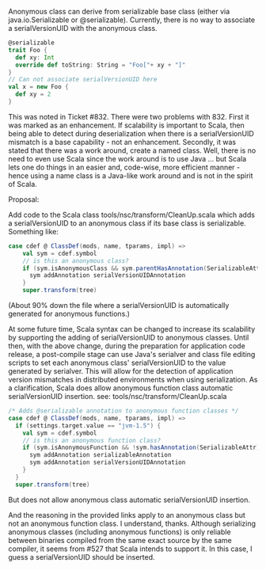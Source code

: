 Anonymous class can derive from serializable base class
(either via java.io.Serializable or @serializable).
Currently, there is no way to associate a serialVersionUID
with the anonymous class.
```scala
@serializable
trait Foo {
  def xy: Int
  override def toString: String = "Foo["+ xy + "]"
}
// Can not associate serialVersionUID here
val x = new Foo {
  def xy = 2
}
```
This was noted in Ticket #832. There were two problems
with 832. First it was marked as an enhancement.
If scalability is important to Scala, then being able to
detect during deserialization when there is a
serialVersionUID mismatch is a base capability - not
an enhancement. Secondly, it was stated that there was
a work around, create a named class. Well, there is
no need to even use Scala since the work around is to
use Java ... but Scala lets one do things in an easier
and, code-wise, more efficient manner - hence using
a name class is a Java-like work around and is not in
the spirit of Scala.

Proposal:

Add code to the Scala class tools/nsc/transform/CleanUp.scala
which adds a serialVersionUID to an anonymous class if
its base class is serializable. Something like:
```scala
case cdef @ ClassDef(mods, name, tparams, impl) =>
    val sym = cdef.symbol
    // is this an anonymous class?
    if (sym.isAnonymousClass && sym.parentHasAnnotation(SerializableAttr)) {
      sym addAnnotation serialVersionUIDAnnotation
    }
    super.transform(tree)
```
(About 90% down the file where a serialVersionUID is automatically
generated for anonymous functions.)

At some future time, Scala syntax can be changed to increase its
scalability by supporting the adding of serialVersionUID to
anonymous classes.
Until then, with the above change, during the preparation for
application code release, a post-compile stage can use
Java's serialver and class file editing scripts to set each
anonymous class' serialVersionUID to the value generated by
serialver. This will allow for the detection of application version
mismatches in distributed environments when using
serialization.
As a clarification, Scala does allow
anonymous function class automatic serialVersionUID insertion.
see: tools/nsc/transform/CleanUp.scala
```scala
/* Adds @serializable annotation to anonymous function classes */
case cdef @ ClassDef(mods, name, tparams, impl) =>
  if (settings.target.value == "jvm-1.5") {
    val sym = cdef.symbol
    // is this an anonymous function class?
    if (sym.isAnonymousFunction && !sym.hasAnnotation(SerializableAttr)) {
      sym addAnnotation serializableAnnotation
      sym addAnnotation serialVersionUIDAnnotation
    }
  }
  super.transform(tree)
```
But does not allow
anonymous class automatic serialVersionUID insertion.

And the reasoning in the provided links
apply to an anonymous class but not an anonymous function class.
I understand, thanks.
Although serializing anonymous classes (including anonymous functions) is only reliable between binaries compiled from the same exact source by the same compiler, it seems from #527 that Scala intends to support it.  In this case, I guess a serialVersionUID should be inserted.
